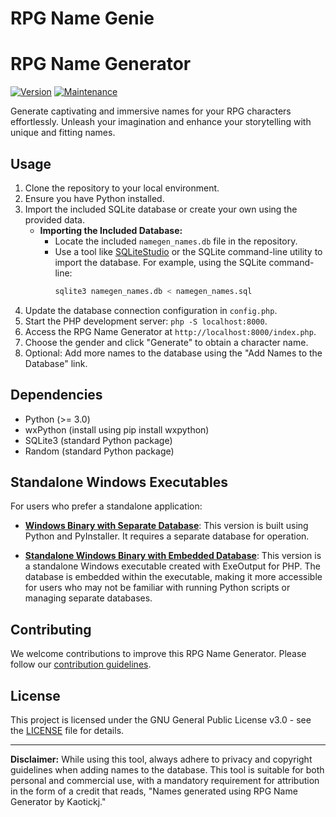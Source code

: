 # RPG Name Genie
# RPG Name Generator

[![Version](https://img.shields.io/badge/Version-2.0.0.21-brightgreen.svg)](https://github.com/yourusername/your-repo)
[![Maintenance](https://img.shields.io/badge/Maintained-Actively%20Maintained-blue.svg)](https://github.com/yourusername/your-repo)

Generate captivating and immersive names for your RPG characters effortlessly. Unleash your imagination and enhance your storytelling with unique and fitting names.

## Usage

1. Clone the repository to your local environment.
2. Ensure you have Python installed.
3. Import the included SQLite database or create your own using the provided data.
   - **Importing the Included Database:**
     - Locate the included `namegen_names.db` file in the repository.
     - Use a tool like [SQLiteStudio](https://sqlitestudio.pl/) or the SQLite command-line utility to import the database. For example, using the SQLite command-line:
       ```bash
       sqlite3 namegen_names.db < namegen_names.sql
       ```
4. Update the database connection configuration in `config.php`.
5. Start the PHP development server: `php -S localhost:8000`.
6. Access the RPG Name Generator at `http://localhost:8000/index.php`.
7. Choose the gender and click "Generate" to obtain a character name.
8. Optional: Add more names to the database using the "Add Names to the Database" link.

## Dependencies

- Python (>= 3.0)
- wxPython (install using pip install wxpython)
- SQLite3 (standard Python package)
- Random (standard Python package)


## Standalone Windows Executables

For users who prefer a standalone application:

- [**Windows Binary with Separate Database**](https://github.com/kaotickj/RPG-Name-Genie/tree/main/package_exe-db): This version is built using Python and PyInstaller. It requires a separate database for operation.

- [**Standalone Windows Binary with Embedded Database**](https://github.com/kaotickj/RPG-Name-Genie/tree/main/standalone_exe): This version is a standalone Windows executable created with ExeOutput for PHP. The database is embedded within the executable, making it more accessible for users who may not be familiar with running Python scripts or managing separate databases.

## Contributing

We welcome contributions to improve this RPG Name Generator. Please follow our [contribution guidelines](CONTRIBUTING.md).

## License

This project is licensed under the GNU General Public License v3.0 - see the [LICENSE](LICENSE) file for details.

---

**Disclaimer:** While using this tool, always adhere to privacy and copyright guidelines when adding names to the database. This tool is suitable for both personal and commercial use, with a mandatory requirement for attribution in the form of a credit that reads, "Names generated using RPG Name Generator by Kaotickj."
